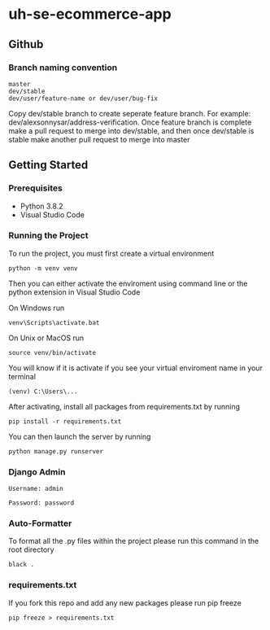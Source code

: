 # uh-se-ecommerce-app

## Github

### Branch naming convention

``` 
master
dev/stable
dev/user/feature-name or dev/user/bug-fix
```
Copy dev/stable branch to create seperate feature branch. For example: dev/alexsonnysar/address-verification. Once feature branch is complete make a pull request to merge into dev/stable, and then once dev/stable is stable make another pull request to merge into master

## Getting Started

### Prerequisites
  - Python 3.8.2
  - Visual Studio Code
  
### Running the Project
To run the project, you must first create a virtual environment

``` python -m venv venv ```

Then you can either activate the enviroment using command line or the python extension in Visual Studio Code

On Windows run

``` venv\Scripts\activate.bat ```

On Unix or MacOS run

``` source venv/bin/activate ```

You will know if it is activate if you see your virtual enviroment name in your terminal

``` (venv) C:\Users\... ```

After activating, install all packages from requirements.txt by running

``` pip install -r requirements.txt ```

You can then launch the server by running

``` python manage.py runserver ```

### Django Admin
```
Username: admin

Password: password
```

### Auto-Formatter
To format all the .py files within the project please run this command in the root directory

``` black . ```

### requirements.txt

If you fork this repo and add any new packages please run pip freeze

``` pip freeze > requirements.txt ```
